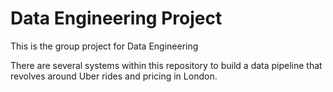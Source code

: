 # Data Engineering Project
This is the group project for Data Engineering

There are several systems within this repository to build a data pipeline that revolves around Uber rides and pricing in London.
